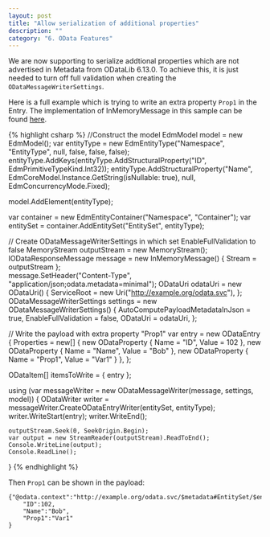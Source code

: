 ```yaml
---
layout: post
title: "Allow serialization of additional properties"
description: ""
category: "6. OData Features"
---
```


We are now supporting to serialize addtional properties which are not advertised in Metadata from ODataLib 6.13.0. To achieve this, it is just needed to turn off full validation when creating the `ODataMessageWriterSettings`.

Here is a full example which is trying to write an extra property `Prop1` in the Entry. The implementation of InMemoryMessage in this sample can be found [here](https://github.com/OData/odata.net/blob/ae0dd29c1cf430255a8ec9c4225b4745e25cad64/test/FunctionalTests/Tests/DataOData/Tests/OData.TDD.Tests/Common/InMemoryMessage.cs).

{% highlight csharp %}
//Construct the model
EdmModel model = new EdmModel();
var entityType = new EdmEntityType("Namespace", "EntityType", null, false, false, false);
entityType.AddKeys(entityType.AddStructuralProperty("ID", EdmPrimitiveTypeKind.Int32));
entityType.AddStructuralProperty("Name", EdmCoreModel.Instance.GetString(isNullable: true), null, EdmConcurrencyMode.Fixed);

model.AddElement(entityType);

var container = new EdmEntityContainer("Namespace", "Container");
var entitySet = container.AddEntitySet("EntitySet", entityType);

// Create ODataMessageWriterSettings in which set EnableFullValidation to false
MemoryStream outputStream = new MemoryStream();
IODataResponseMessage message = new InMemoryMessage() { Stream = outputStream };   
message.SetHeader("Content-Type", "application/json;odata.metadata=minimal");
ODataUri odataUri = new ODataUri()
{
    ServiceRoot = new Uri("http://example.org/odata.svc"),
};
ODataMessageWriterSettings settings = new ODataMessageWriterSettings()
{
    AutoComputePayloadMetadataInJson = true,
    EnableFullValidation = false,
    ODataUri = odataUri,
};

// Write the payload with extra property "Prop1"
var entry = new ODataEntry
{
    Properties = new[]
    {
        new ODataProperty { Name = "ID", Value = 102 },
        new ODataProperty { Name = "Name", Value = "Bob" },
        new ODataProperty { Name = "Prop1", Value = "Var1" }
    },
};

ODataItem[] itemsToWrite = { entry };            

using (var messageWriter = new ODataMessageWriter(message, settings, model))
{
    ODataWriter writer = messageWriter.CreateODataEntryWriter(entitySet, entityType);
    writer.WriteStart(entry);
    writer.WriteEnd();

    outputStream.Seek(0, SeekOrigin.Begin);
    var output = new StreamReader(outputStream).ReadToEnd();
    Console.WriteLine(output);
    Console.ReadLine();
}
{% endhighlight %}

Then `Prop1` can be shown in the payload:

    {"@odata.context":"http://example.org/odata.svc/$metadata#EntitySet/$entity",
        "ID":102,
        "Name":"Bob",
        "Prop1":"Var1"
    }
